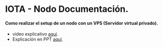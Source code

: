 # IOTA - Nodo Documentación.


#### Como realizar el setup de un nodo con un VPS (Servidor virtual privado).

* video explicativo [aquí](https://docs.google.com/presentation/...).
* Explicación en PPT [aquí](https://www.youtube.com/redirect?redir_token=QUFFLUhqbnYtbTdkUHBpLTJnOTZ0NnQzaV9TcklRZ09RZ3xBQ3Jtc0trMFFFT0RUZjZxS3R3WXBldFpfb2twdmllZldUSHZGckJQUVZIZDJ2RkZ6d01lbGRwRmEtaXZQY0tLMlZkMnROb2RnTkN1dUNya1RSeVg2X0FrTlU0T0l3dURDdUg1cUVoU1JXMGFkRkZsYlB2SEEyNA%3D%3D&event=video_description&v=nfBhdRCV2kw&q=https%3A%2F%2Fdocs.google.com%2Fpresentation%2Fd%2F1YUtu4-322cS6eZXYZk-bvLszRqR_utBReC2beKHQ-5Q%2Fedit%23slide%3Did.g6323f58ee9_0_127).



